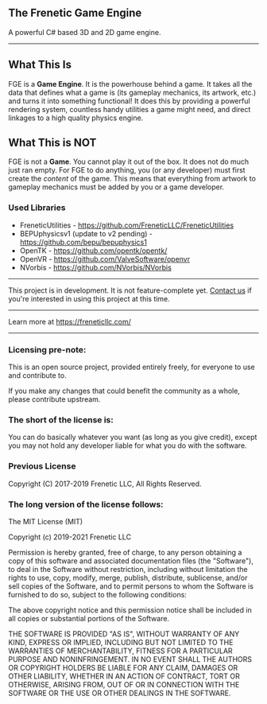 The Frenetic Game Engine
------------------------

A powerful C# based 3D and 2D game engine.

-----

## What This Is

FGE is a **Game Engine**. It is the powerhouse behind a game. It takes all the data that defines what a game is (its gameplay mechanics, its artwork, etc.) and turns it into something functional! It does this by providing a powerful rendering system, countless handy utilities a game might need, and direct linkages to a high quality physics engine.

## What This is NOT

FGE is not a **Game**. You cannot play it out of the box. It does not do much just ran empty. For FGE to do anything, you (or any developer) must first create the *content* of the game. This means that everything from artwork to gameplay mechanics must be added by you or a game developer.

### Used Libraries

- FreneticUtilities - https://github.com/FreneticLLC/FreneticUtilities
- BEPUphysicsv1 (update to v2 pending) - https://github.com/bepu/bepuphysics1
- OpenTK - https://github.com/opentk/opentk/
- OpenVR - https://github.com/ValveSoftware/openvr
- NVorbis - https://github.com/NVorbis/NVorbis

-----

This project is in development. It is not feature-complete yet.
[Contact us](https://freneticllc.com/Home/Contact) if you're interested in using this project at this time.

-----

Learn more at https://freneticllc.com/

-----

### Licensing pre-note:

This is an open source project, provided entirely freely, for everyone to use and contribute to.

If you make any changes that could benefit the community as a whole, please contribute upstream.

### The short of the license is:

You can do basically whatever you want (as long as you give credit), except you may not hold any developer liable for what you do with the software.

### Previous License

Copyright (C) 2017-2019 Frenetic LLC, All Rights Reserved.

### The long version of the license follows:

The MIT License (MIT)

Copyright (c) 2019-2021 Frenetic LLC

Permission is hereby granted, free of charge, to any person obtaining a copy
of this software and associated documentation files (the "Software"), to deal
in the Software without restriction, including without limitation the rights
to use, copy, modify, merge, publish, distribute, sublicense, and/or sell
copies of the Software, and to permit persons to whom the Software is
furnished to do so, subject to the following conditions:

The above copyright notice and this permission notice shall be included in all
copies or substantial portions of the Software.

THE SOFTWARE IS PROVIDED "AS IS", WITHOUT WARRANTY OF ANY KIND, EXPRESS OR
IMPLIED, INCLUDING BUT NOT LIMITED TO THE WARRANTIES OF MERCHANTABILITY,
FITNESS FOR A PARTICULAR PURPOSE AND NONINFRINGEMENT. IN NO EVENT SHALL THE
AUTHORS OR COPYRIGHT HOLDERS BE LIABLE FOR ANY CLAIM, DAMAGES OR OTHER
LIABILITY, WHETHER IN AN ACTION OF CONTRACT, TORT OR OTHERWISE, ARISING FROM,
OUT OF OR IN CONNECTION WITH THE SOFTWARE OR THE USE OR OTHER DEALINGS IN THE
SOFTWARE.
